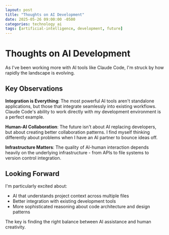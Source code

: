```yaml
---
layout: post
title: "Thoughts on AI Development"
date: 2025-05-26 09:00:00 -0500
categories: technology ai
tags: [artificial-intelligence, development, future]
---
```


# Thoughts on AI Development

As I've been working more with AI tools like Claude Code, I'm struck by how rapidly the landscape is evolving.

## Key Observations

**Integration is Everything**: The most powerful AI tools aren't standalone applications, but those that integrate seamlessly into existing workflows. Claude Code's ability to work directly with my development environment is a perfect example.

**Human-AI Collaboration**: The future isn't about AI replacing developers, but about creating better collaboration patterns. I find myself thinking differently about problems when I have an AI partner to bounce ideas off.

**Infrastructure Matters**: The quality of AI-human interaction depends heavily on the underlying infrastructure - from APIs to file systems to version control integration.

## Looking Forward

I'm particularly excited about:
- AI that understands project context across multiple files
- Better integration with existing development tools
- More sophisticated reasoning about code architecture and design patterns

The key is finding the right balance between AI assistance and human creativity.